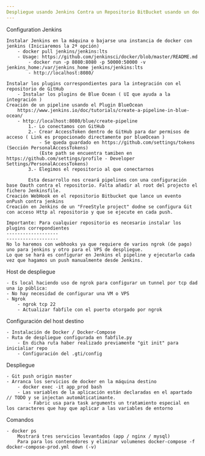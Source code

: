 ```yaml
---
Despliegue usando Jenkins Contra un Repositorio BitBucket usando un docker-compose PROD
---
```


Configuration Jenkins

    Instalar Jenkins en la máquina o bajarse una instancia de docker con jenkins (Iniciaremos la 2ª opción)
        - docker pull jenkins/jenkins:lts
        - Usage: https://github.com/jenkinsci/docker/blob/master/README.md 
            - docker run -p 8080:8080 -p 50000:50000 -v jenkins_home:/var/jenkins_home jenkins/jenkins:lts
            - http://localhost:8080/
    
    Instalar los plugins correspondientes para la integración con el repositorio de GitHub    
        - Instalar los plugins de Blue Ocean ( UI que ayuda a la integración ) 
    Creación de un pipeline usando el Plugin BlueOcean
        https://www.jenkins.io/doc/tutorials/create-a-pipeline-in-blue-ocean/
        - http://localhost:8080/blue/create-pipeline 
            1.- Lo conectamos con GitHub
            2.- Crear AccessToken dentro de GitHub para dar permisos de acceso ( Link es propocionado directamente por blueOcean ) 
                - Se queda guardado en https://github.com/settings/tokens (Sección PersonalAccessTokens)
                (Este path se encuentra tamiben en https://github.com/settings/profile - Developer Settings/PersonalAccessTokens)
            3.- Elegimos el repositorio al que conectarnos
    
            Esta desarrollo nos creará pipelines con una configuración base Oauth contra el repositorio. Falta añadir al root del projecto el fichero Jenkinsfile.
    Creación WebHook en el repositorio Bitbucket que lance un evento onPush contra jenkins
    Creación en Jenkins de un "FreeStyle project" dodne se configura Git con acceso Http al repositorio y que se ejecute en cada push.
    
    Importante: Para cualquier repositorio es necesario instalar los plugins correpondientes
    -------------------
    -------------------
    No lo haremos con webhooks ya que requiere de varios ngrok (de pago) uno para jenkins y otro para el VPS de despliegue.
    Lo que se hará es configurar en Jenkins el pipeline y ejecutarlo cada vez que hagamos un push manualmente desde Jenkins.
     
Host de despliegue 

    - Es local haciendo uso de ngrok para configurar un tunnel por tcp dad una ip pública:
    - No hay necesidad de configurar una VM o VPS
    - Ngrok
        - ngrok tcp 22
        - Actualizar fabfile con el puerto otorgado por ngrok
        
Configuración del host destino

    - Instalación de Docker / Docker-Compose
    - Ruta de despliegue configurada en fabfile.py
        - En dicha ruta haber realizado previamente "git init" para inicialiar repo
        - Configuración del .gti/config
        
Despliegue

    - Git push origin master 
    - Arranca los servicios de docker en la máquina destino
        - docker exec -it app_prod bash
        - Las variables de la aplicación están declaradas en el apartado // TODO y se injectan automáticatimante.  
            - Fabric usa para task arguments un tratamiento especial en los caracteres que hay que aplicar a las variables de entorno 

Comandos

    - docker ps
        Mostrará tres servicios levantados (app / nginx / mysql)
        Para para los contenedores y eliminar volumenes docker-compose -f docker-compose-prod.yml down (-v)
        
